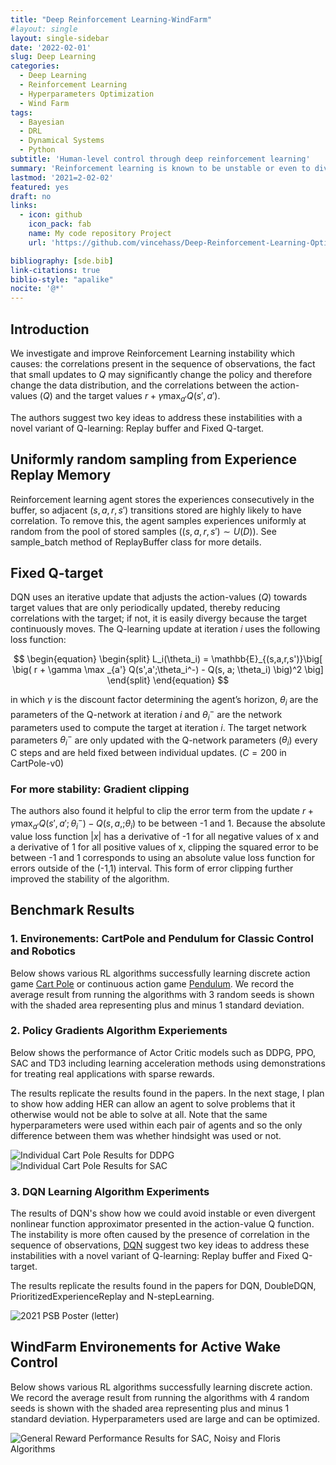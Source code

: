 ```yaml
---
title: "Deep Reinforcement Learning-WindFarm"
#layout: single
layout: single-sidebar
date: '2022-02-01'
slug: Deep Learning
categories:
  - Deep Learning
  - Reinforcement Learning
  - Hyperparameters Optimization
  - Wind Farm
tags:
  - Bayesian
  - DRL
  - Dynamical Systems
  - Python
subtitle: 'Human-level control through deep reinforcement learning'
summary: 'Reinforcement learning is known to be unstable or even to diverge when a nonlinear function approximator such as a neural network is used to represent the action-value known as Q function.'
lastmod: '2021=2-02-02'
featured: yes
draft: no   
links:
  - icon: github
    icon_pack: fab
    name: My code repository Project
    url: 'https://github.com/vincehass/Deep-Reinforcement-Learning-Optimal-Control'

bibliography: [sde.bib]
link-citations: true
biblio-style: "apalike"
nocite: '@*'   
---
```

<script src="{{< blogdown/postref >}}index_files/clipboard/clipboard.min.js"></script>
<link href="{{< blogdown/postref >}}index_files/xaringanExtra-clipboard/xaringanExtra-clipboard.css" rel="stylesheet" />
<script src="{{< blogdown/postref >}}index_files/xaringanExtra-clipboard/xaringanExtra-clipboard.js"></script>
<script>window.xaringanExtraClipboard(null, {"button":"<i class=\"fa fa-clipboard\"><\/i> Copy Code","success":"<i class=\"fa fa-check\" style=\"color: #90BE6D\"><\/i> Copied!","error":"Press Ctrl+C to Copy"})</script>
<link href="{{< blogdown/postref >}}index_files/font-awesome/css/all.css" rel="stylesheet" />
<link href="{{< blogdown/postref >}}index_files/font-awesome/css/v4-shims.css" rel="stylesheet" />



<style type="text/css">
.page-main img {
  box-shadow: 0px 0px 2px 2px rgba( 0, 0, 0, 0.2 );
}
</style>


## Introduction

We investigate and improve Reinforcement Learning  instability which causes: the correlations present in the sequence of observations, the fact that small updates to $Q$ may significantly change the policy and therefore change the data distribution, and the correlations between the action-values ($Q$) and the target values $r + \gamma \max_{a'} Q(s', a')$.
<!-- <i class="fas fa-glass-cheers pr2"></i>  -->

<!-- ```python
porridge = "blueberry"
if porridge == "blueberry":
    print("Eating...")
``` -->


<!-- <details><summary>Projects on my site: https://nadhirhass.rbind.io/project</summary>
<div class="figure" style="text-align: center">
<img src="img/silvia-project-list.png" alt="The Project listing page for my site with a grid layout featuring thumbnail images. The top of the page says 'Projects' and below is a short description of what can be found on the page. It also includes a by-line that reads 'Written by Silvia Canelón.' There are three projects featured with a decorative thumbnail image, a title, and a summary. Items also include an author and category links but they are cut off in this screenshot." width="1265" />
<p class="caption">Figure 1: My Project listing: https://silvia.rbind.io/project</p>
</div>
</details> -->

The authors suggest two key ideas to address these instabilities with a novel variant of Q-learning: Replay buffer and Fixed Q-target.

## Uniformly random sampling from Experience Replay Memory

Reinforcement learning agent stores the experiences consecutively in the buffer, so adjacent ($s, a, r, s'$) transitions stored are highly likely to have correlation. To remove this, the agent samples experiences uniformly at random from the pool of stored samples $\big( (s, a, r, s') \sim U(D) \big)$. See sample_batch method of ReplayBuffer class for more details.

## Fixed Q-target

DQN uses an iterative update that adjusts the action-values ($Q$) towards target values that are only periodically updated, thereby reducing correlations with the target; if not, it is easily divergy because the target continuously moves. The Q-learning update at iteration $i$ uses the following loss function: 

$$
\begin{equation}
  \begin{split}
    L_i(\theta_i) = \mathbb{E}_{(s,a,r,s')}\big[ \big( r + \gamma \max _{a'} Q(s',a';\theta_i^-) - Q(s, a; \theta_i) \big)^2 \big]
  \end{split}
\end{equation}
$$


in which $\gamma$ is the discount factor determining the agent’s horizon, $\theta_i$ are the parameters of the Q-network at iteration $i$ and $\theta_i^-$ are the network parameters used to compute the target at iteration $i$. The target network parameters $\theta_i^-$ are only updated with the Q-network parameters ($\theta_i$) every C steps and are held fixed between individual updates. ($C = 200$ in CartPole-v0)

### For more stability: Gradient clipping

The authors also found it helpful to clip the error term from the update $r + \gamma \max_{a'} Q(s', a'; \theta_i^-) - Q(s,a,;\theta_i)$ to be between -1 and 1. Because the absolute value loss function $|x|$ has a derivative of -1 for all negative values of x and a derivative of 1 for all positive values of x, clipping the squared error to be between -1 and 1 corresponds to using an absolute value loss function for errors outside of the (-1,1) interval. This form of error clipping further improved the stability of the algorithm.

## Benchmark Results

### 1. Environements: CartPole and Pendulum for Classic Control and Robotics

Below shows various RL algorithms successfully learning discrete action game [Cart Pole](https://gym.openai.com/envs/#classic_control)
 or continuous action game [Pendulum](https://gym.openai.com/envs/#classic_control). We record the average result from running the algorithms with 3 random seeds is shown with the shaded area representing plus and minus 1 standard deviation. 
 



### 2. Policy Gradients Algorithm Experiements

Below shows the performance of Actor Critic models such as DDPG, PPO, SAC and TD3 including learning acceleration methods using demonstrations for treating real applications with sparse rewards. 

The results replicate the results found in the papers. In the next stage, I plan to show how adding HER can allow an agent to solve problems that it otherwise would not be able to solve at all. Note that the same hyperparameters were used within each pair of agents and so the only difference between them was whether hindsight was used or not. 

![Individual Cart Pole Results for DDPG](DQN_PER-CartPole-v1-2022-03-09.png) 
![Individual Cart Pole Results for SAC](SAC-Pendulum-v1-2022-03-09.png) 


### 3. DQN Learning Algorithm Experiments

The results of DQN's show how we could avoid instable or even divergent nonlinear function approximator presented in the action-value Q function. The instability is more often caused by the presence of correlation in the sequence of observations, [DQN](https://storage.googleapis.com/deepmind-media/dqn/DQNNaturePaper.pdf) suggest two key ideas to address these instabilities with a novel variant of Q-learning: Replay buffer and Fixed Q-target.

The results replicate the results found in the papers for DQN, DoubleDQN, PrioritizedExperienceReplay and N-stepLearning. 

![[2021 PSB Poster (letter)](DQN_agents.png)](DQN_agents.png)


## WindFarm Environements for Active Wake Control

Below shows various RL algorithms successfully learning discrete action. We record the average result from running the algorithms with 4 random seeds is shown with the shaded area representing plus and minus 1 standard deviation. Hyperparameters used are large and can be optimized.

 ![General Reward Performance Results for SAC, Noisy and Floris Algorithms](Noisy_result.png)




<!-- 7. <i class="fas fa-glass-cheers pr2"></i>Celebrate and share your brand new site! :tada: :partying_face: :champagne:<br>If you share on Twitter, use the #HugoApero hashtag so the [Hugo Apéro squad](https://twitter.com/apreshill/status/1397052533588185092) can clap for you! -->
